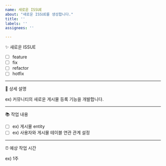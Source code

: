 ```yaml
---
name: 새로운 ISSUE
about: "새로운 ISSUE를 생성합니다."
title: ''
labels: ''
assignees: ''

---
```


✨ 새로운 ISSUE

- [ ] feature
- [ ] fix
- [ ] refactor
- [ ] hotfix

---

📄 상세 설명

ex) 커뮤니티의 새로운 게시물 등록 기능을 개발합니다.

---

📚 작업 내용

- [ ] ex) 게시물 entity
- [ ] ex) 사용자와 게시물 테이블 연관 관계 설정

---

⏰ 예상 작업 시간

ex) 1주
